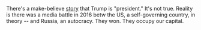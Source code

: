 There's a make-believe <a href="https://www.rollingstone.com/politics/politics-features/sean-wilentz-why-we-must-impeach-donald-trump-897246/">story</a> that Trump is "president." It's not true. Reality is there was a media battle in 2016 betw the US, a self-governing country, in theory -- and Russia, an autocracy. They won. They occupy our capital.
